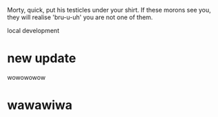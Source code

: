 Morty, quick, put his testicles under your shirt. If these morons see you, they will realise 'bru-u-uh' you are not one of them.

local development


# new update
wowowowow

# wawawiwa
 
